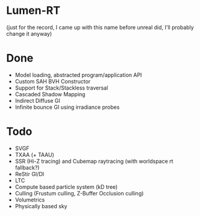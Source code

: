 # Lumen-RT

(just for the record, I came up with this name before unreal did, I'll probably change it anyway)

# Done 
- Model loading, abstracted program/application API
- Custom SAH BVH Constructor
- Support for Stack/Stackless traversal
- Cascaded Shadow Mapping
- Indirect Diffuse GI
- Infinite bounce GI using irradiance probes

# Todo
- SVGF
- TXAA (+ TAAU)
- SSR (Hi-Z tracing) and Cubemap raytracing (with worldspace rt fallback?)
- ReStir GI/DI
- LTC
- Compute based particle system (kD tree)
- Culling (Frustum culling, Z-Buffer Occlusion culling)
- Volumetrics 
- Physically based sky
